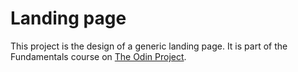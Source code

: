 # Landing page

This project is the design of a generic landing page. It is part of the Fundamentals course on [The Odin Project](https://theodinproject.com).
